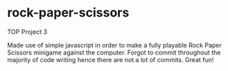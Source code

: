 # rock-paper-scissors
TOP Project 3

Made use of simple javascript in order to make a fully playable Rock Paper Scissors minigame against the computer.
Forgot to commit throughout the majority of code writing hence there are not a lot of commits.
Great fun! 